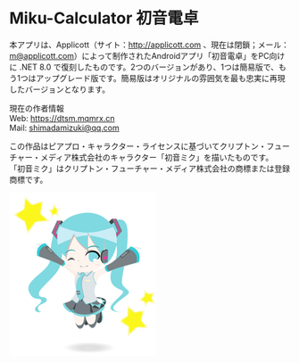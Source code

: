 ﻿# Miku-Calculator 初音電卓

本アプリは、Applicott（サイト：http://applicott.com 、現在は閉鎖；メール：m@applicott.com）によって制作されたAndroidアプリ「初音電卓」をPC向けに .NET 8.0 で復刻したものです。2つのバージョンがあり、1つは簡易版で、もう1つはアップグレード版です。簡易版はオリジナルの雰囲気を最も忠実に再現したバージョンとなります。

現在の作者情報  
Web: https://dtsm.mqmrx.cn  
Mail: shimadamizuki@qq.com

この作品はピアプロ・キャラクター・ライセンスに基づいてクリプトン・フューチャー・メディア株式会社のキャラクター「初音ミク」を描いたものです。  
「初音ミク」はクリプトン・フューチャー・メディア株式会社の商標または登録商標です。

![文件](./CalculatorLegacy/media/miku_sd2.png)